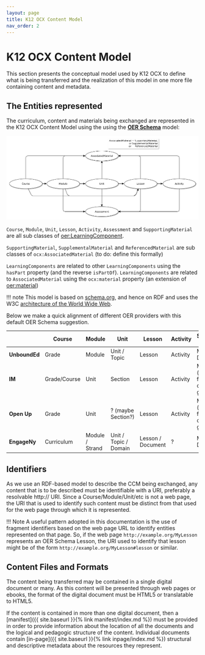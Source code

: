 ```yaml
---
layout: page
title: K12 OCX Content Model
nav_order: 2
---
```


# K12 OCX Content Model

This section presents the conceptual model used by K12 OCX to define what is being transferred and the realization of this model in one more file containing content and metadata.

## The Entities represented
The curriculum, content and materials being exchanged are represented in the K12 OCX Content Model using the using the **[OER Schema](http://oerschema.org/docs/schema.html)** model:

![ocx - model schema](images/er-model.png)

`Course`, `Module`, `Unit`, `Lesson`, `Activity`, `Assessment` and `SupportingMaterial` are all sub classes of [oer:LearningComponent](http://oerschema.org/LearningComponent/).

`SupportingMaterial`, `SupplementalMaterial` and `ReferencedMaterial` are sub classes of  `ocx:AssociatedMaterial` (to do: define this formally)

`LearningComponents` are related to other `LearningComponents` using the `hasPart` property (and the reverse `isPartOf`). `LearningComponents` are related to `AssociatedMaterial` using the `ocx:material` property (an extension of [oer:material](http://oerschema.org/material/))

!!! note
    This model is based on [schema.org](https://schema.org), and hence on RDF and uses the W3C [architecture of the World Wide Web](https://www.w3.org/TR/webarch/).

Below we make a quick alignment of different OER providers with this default OER Schema suggestion.

|       | Course | Module | Unit | Lesson | Activity | Supporting Material | Assessment |
|-------|--------|--------|------|--------|----------|---------------------|------------|
|**UnboundEd**| Grade | Module | Unit / Topic | Lesson | Activity | Materials / Downloads | Assessment (it's a Unit) |
|**IM**| Grade/Course | Unit | Section | Lesson | Activity | Materials (teacher, family, course guide) | Unit-level Assessments |
|**Open Up**| Grade | Unit | ? (maybe Section?) | Lesson | Activity | Materials (teacher, family, course guide) | ? |
|**EngageNy**| Curriculum | Module / Strand | Unit / Topic / Domain | Lesson / Document | ? | Material / Download | ? |

## Identifiers
As we use an RDF-based model to describe the CCM being exchanged, any content that is to be described must be identifiable with a URI, preferably a resolvable http:// URI. Since a Course/Module/Unit/etc is not a web page, the URI that is used to identify such content must be distinct from that used for the web page through which it is represented.

!!! Note
    A useful pattern adopted in this documentation is the use of fragment identifiers based on the web page URL to identify entities represented on that page. So, if the web page `http://example.org/MyLesson` represents an OER Schema Lesson, the URI used to identify that lesson might be of the form `http://example.org/MyLesson#lesson` or similar.

## Content Files and Formats
The content being transferred may be contained in a single digital document or many. As this content will be presented through web pages or ebooks, the format of the digital document must be HTML5 or translatable to HTML5.

If the content is contained in more than one digital document, then a [manifest]({{ site.baseurl }}{% link manifest/index.md %}) must be provided in order to provide information about the location of all the documents and the logical and pedagogic structure of the content. Individual documents contain [in-page]({{ site.baseurl }}{% link inpage/index.md %}) structural and descriptive metadata about the resources they represent.
